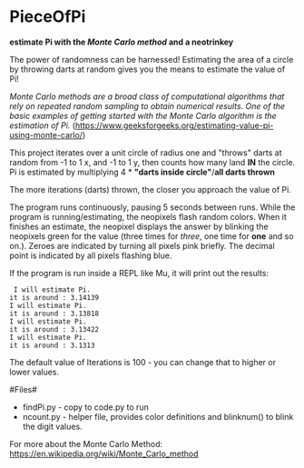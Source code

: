 # PieceOfPi
**estimate Pi with the *Monte Carlo method* and a neotrinkey**

The power of randomness can be harnessed! Estimating the area of a circle by throwing darts at random gives you the means to estimate the value of Pi! 

*Monte Carlo methods are a broad class of computational algorithms that
rely on repeated random sampling to obtain numerical results. One of
the basic examples of getting started with the Monte Carlo algorithm
is the estimation of Pi.* (https://www.geeksforgeeks.org/estimating-value-pi-using-monte-carlo/)

This project iterates over a unit circle of radius one and "throws" darts at random from -1 to 1 x, and -1 to 1 y, then counts how many land **IN** the circle. Pi is estimated by multiplying 4 * **"darts inside circle"**/**all darts thrown**

The more iterations (darts) thrown, the closer you approach the value of Pi.

The program runs continuously, pausing 5 seconds between runs. While the program is running/estimating, the neopixels flash random colors. When it finishes an estimate, the neopixel displays the answer by blinking the neopixels green for the value (three times for *three*, one time for **one** and so on.). Zeroes are indicated by turning all pixels pink briefly. The decimal point is indicated by all pixels flashing blue.

If the program is run inside a REPL like Mu, it will print out the results:

```
 I will estimate Pi.
it is around : 3.14139
I will estimate Pi.
it is around : 3.13818
I will estimate Pi.
it is around : 3.13422
I will estimate Pi.
it is around : 3.1313 
```

The default value of Iterations is 100 - you can change that to higher or lower values.

#Files#
* findPi.py - copy to code.py to run
* ncount.py - helper file, provides color definitions and blinknum() to blink the digit values.

For more about the Monte Carlo Method: https://en.wikipedia.org/wiki/Monte_Carlo_method
